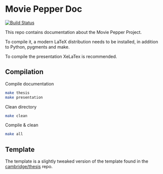 # Movie Pepper Doc

[![Build Status](https://travis-ci.com/hugo19941994/movie-pepper-doc.svg?branch=master)](https://travis-ci.com/hugo19941994/movie-pepper-doc)

This repo contains documentation about the Movie Pepper Project.

To compile it, a modern LaTeX distribution needs to be installed, in addition to Python, pygments and make.

To compile the presentation XeLaTex is recommended.

## Compilation

Compile documentation

```bash
make thesis
make presentation
```

Clean directory

```bash
make clean
```

Compile & clean

```bash
make all
```

## Template

The template is a slightly tweaked version of the template found in the [cambridge/thesis](https://github.com/cambridge/thesis) repo.
